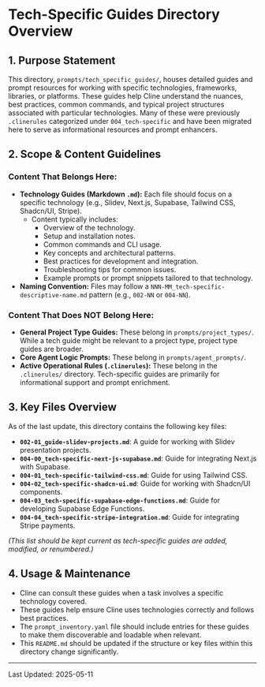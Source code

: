 # Tech-Specific Guides Directory Overview

## 1. Purpose Statement

This directory, `prompts/tech_specific_guides/`, houses detailed guides and prompt resources for working with specific technologies, frameworks, libraries, or platforms. These guides help Cline understand the nuances, best practices, common commands, and typical project structures associated with particular technologies. Many of these were previously `.clinerules` categorized under `004_tech-specific` and have been migrated here to serve as informational resources and prompt enhancers.

## 2. Scope & Content Guidelines

### Content That Belongs Here:
*   **Technology Guides (Markdown `.md`):** Each file should focus on a specific technology (e.g., Slidev, Next.js, Supabase, Tailwind CSS, Shadcn/UI, Stripe).
    *   Content typically includes:
        *   Overview of the technology.
        *   Setup and installation notes.
        *   Common commands and CLI usage.
        *   Key concepts and architectural patterns.
        *   Best practices for development and integration.
        *   Troubleshooting tips for common issues.
        *   Example prompts or prompt snippets tailored to that technology.
*   **Naming Convention:** Files may follow a `NNN-MM_tech-specific-descriptive-name.md` pattern (e.g., `002-NN` or `004-NN`).

### Content That Does NOT Belong Here:
*   **General Project Type Guides:** These belong in `prompts/project_types/`. While a tech guide might be relevant to a project type, project type guides are broader.
*   **Core Agent Logic Prompts:** These belong in `prompts/agent_prompts/`.
*   **Active Operational Rules (`.clinerules`):** These belong in the `.clinerules/` directory. Tech-specific guides are primarily for informational support and prompt enrichment.

## 3. Key Files Overview

As of the last update, this directory contains the following key files:

*   **`002-01_guide-slidev-projects.md`**: A guide for working with Slidev presentation projects.
*   **`004-00_tech-specific-next-js-supabase.md`**: Guide for integrating Next.js with Supabase.
*   **`004-01_tech-specific-tailwind-css.md`**: Guide for using Tailwind CSS.
*   **`004-02_tech-specific-shadcn-ui.md`**: Guide for working with Shadcn/UI components.
*   **`004-03_tech-specific-supabase-edge-functions.md`**: Guide for developing Supabase Edge Functions.
*   **`004-04_tech-specific-stripe-integration.md`**: Guide for integrating Stripe payments.

*(This list should be kept current as tech-specific guides are added, modified, or renumbered.)*

## 4. Usage & Maintenance

*   Cline can consult these guides when a task involves a specific technology covered.
*   These guides help ensure Cline uses technologies correctly and follows best practices.
*   The `prompt_inventory.yaml` file should include entries for these guides to make them discoverable and loadable when relevant.
*   This `README.md` should be updated if the structure or key files within this directory change significantly.

---
Last Updated: 2025-05-11
